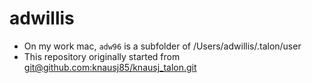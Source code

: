 # adwillis

- On my work mac, `adw96` is a subfolder of /Users/adwillis/.talon/user
- This repository originally started from [git@github.com:knausj85/knausj_talon.git](git@github.com:knausj85/knausj_talon.git)